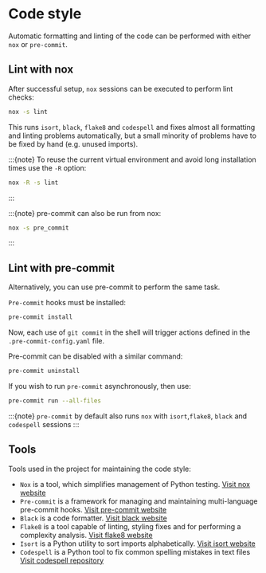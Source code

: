 # Code style

Automatic formatting and linting of the code can be performed with either `nox` or `pre-commit`.

## Lint with nox

After successful setup, `nox` sessions can be executed to perform lint checks:

```bash
nox -s lint
```

This runs `isort`, `black`, `flake8` and `codespell` and fixes almost all formatting and linting problems automatically, but a small minority of problems have to be fixed by hand (e.g. unused imports).

:::{note}
To reuse the current virtual environment and avoid long installation times use the `-R` option:

```bash
nox -R -s lint
```
:::

:::{note}
pre-commit can also be run from nox:

```bash
nox -s pre_commit
```
:::
## Lint with pre-commit

Alternatively, you can use pre-commit to perform the same task.

`Pre-commit` hooks must be installed:

```bash
pre-commit install
```

Now, each use of `git commit` in the shell will trigger actions defined in the `.pre-commit-config.yaml` file.

Pre-commit can be disabled with a similar command:

```bash
pre-commit uninstall
```

If you wish to run `pre-commit` asynchronously, then use:

```bash
pre-commit run --all-files
```

:::{note}
`pre-commit` by default also runs `nox` with `isort`,`flake8`, `black` and `codespell` sessions
:::

## Tools

Tools used in the project for maintaining the code style:
* `Nox` is a tool, which simplifies management of Python testing.
[Visit nox website](https://nox.thea.codes/en/stable/)
* `Pre-commit` is a framework for managing and maintaining multi-language pre-commit hooks.
[Visit pre-commit website](https://pre-commit.com/)
* `Black` is a code formatter.
[Visit black website](https://black.readthedocs.io/en/stable/)
* `Flake8` is a tool capable of linting, styling fixes and for performing a complexity analysis.
[Visit flake8 website](https://flake8.pycqa.org/en/latest/)
* `Isort` is a Python utility to sort imports alphabetically.
[Visit isort website](https://pycqa.github.io/isort/)
* `Codespell` is a Python tool to fix common spelling mistakes in text files
[Visit codespell repository](https://github.com/codespell-project/codespell)
